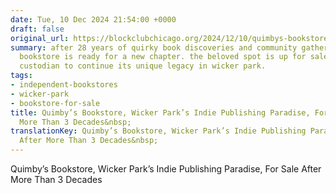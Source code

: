 ```yaml
---
date: Tue, 10 Dec 2024 21:54:00 +0000
draft: false
original_url: https://blockclubchicago.org/2024/12/10/quimbys-bookstore-wicker-parks-indie-publishing-paradise-for-sale-after-more-than-3-decades/
summary: after 28 years of quirky book discoveries and community gathering, quimby’s
  bookstore is ready for a new chapter. the beloved spot is up for sale, seeking a
  custodian to continue its unique legacy in wicker park.
tags:
- independent-bookstores
- wicker-park
- bookstore-for-sale
title: Quimby’s Bookstore, Wicker Park’s Indie Publishing Paradise, For Sale After
  More Than 3 Decades&nbsp;
translationKey: Quimby’s Bookstore, Wicker Park’s Indie Publishing Paradise, For Sale
  After More Than 3 Decades&nbsp;
---
```


Quimby’s Bookstore, Wicker Park’s Indie Publishing Paradise, For Sale After More Than 3 Decades&nbsp;